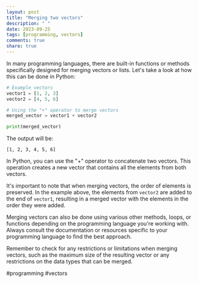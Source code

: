 ```yaml
---
layout: post
title: "Merging two vectors"
description: " "
date: 2023-09-25
tags: [programming, vectors]
comments: true
share: true
---
```


In many programming languages, there are built-in functions or methods specifically designed for merging vectors or lists. Let's take a look at how this can be done in Python:

```python
# Example vectors
vector1 = [1, 2, 3]
vector2 = [4, 5, 6]

# Using the "+" operator to merge vectors
merged_vector = vector1 + vector2

print(merged_vector)
```

The output will be:
```
[1, 2, 3, 4, 5, 6]
```

In Python, you can use the "+" operator to concatenate two vectors. This operation creates a new vector that contains all the elements from both vectors.

It's important to note that when merging vectors, the order of elements is preserved. In the example above, the elements from `vector2` are added to the end of `vector1`, resulting in a merged vector with the elements in the order they were added.

Merging vectors can also be done using various other methods, loops, or functions depending on the programming language you're working with. Always consult the documentation or resources specific to your programming language to find the best approach.

Remember to check for any restrictions or limitations when merging vectors, such as the maximum size of the resulting vector or any restrictions on the data types that can be merged.

#programming #vectors